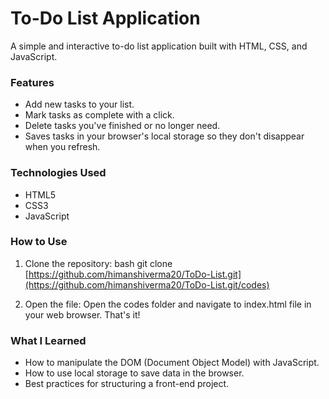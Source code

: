 # To-Do List Application

A simple and interactive to-do list application built with HTML, CSS, and JavaScript.

### Features

- Add new tasks to your list.
- Mark tasks as complete with a click.
- Delete tasks you've finished or no longer need.
- Saves tasks in your browser's local storage so they don't disappear when you refresh.


### Technologies Used

- HTML5
- CSS3
- JavaScript


### How to Use

1.  Clone the repository:
    bash
    git clone [https://github.com/himanshiverma20/ToDo-List.git](https://github.com/himanshiverma20/ToDo-List.git/codes)
    
2.  Open the file: Open the codes folder and navigate to index.html file in your web browser. That's it!

### What I Learned

- How to manipulate the DOM (Document Object Model) with JavaScript.
- How to use local storage to save data in the browser.
- Best practices for structuring a front-end project.
